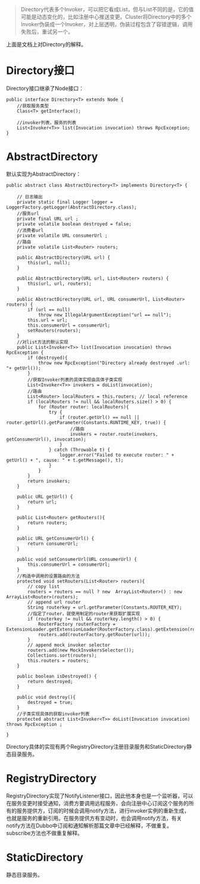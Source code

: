 > Directory代表多个Invoker，可以把它看成List<Invoker>，但与List不同的是，它的值可能是动态变化的，比如注册中心推送变更。Cluster将Directory中的多个Invoker伪装成一个Invoker，对上层透明，伪装过程包含了容错逻辑，调用失败后，重试另一个。

上面是文档上对Directory的解释。

# Directory接口

Directory接口继承了Node接口：

```
public interface Directory<T> extends Node {
    //获取服务类型
    Class<T> getInterface();

    //invoker列表，服务的列表
    List<Invoker<T>> list(Invocation invocation) throws RpcException;
}
```

# AbstractDirectory

默认实现为AbstractDirectory：

```
public abstract class AbstractDirectory<T> implements Directory<T> {

    // 日志输出
    private static final Logger logger = LoggerFactory.getLogger(AbstractDirectory.class);
	//服务url
    private final URL url ;
    private volatile boolean destroyed = false;
	//消费者url
    private volatile URL consumerUrl ;
    //路由
	private volatile List<Router> routers;
    
    public AbstractDirectory(URL url) {
        this(url, null);
    }
    
    public AbstractDirectory(URL url, List<Router> routers) {
    	this(url, url, routers);
    }
    
    public AbstractDirectory(URL url, URL consumerUrl, List<Router> routers) {
        if (url == null)
            throw new IllegalArgumentException("url == null");
        this.url = url;
        this.consumerUrl = consumerUrl;
        setRouters(routers);
    }
    //对list方法的默认实现
    public List<Invoker<T>> list(Invocation invocation) throws RpcException {
        if (destroyed){
            throw new RpcException("Directory already destroyed .url: "+ getUrl());
        }
        //获取Invoker列表的具体实现由具体子类实现
        List<Invoker<T>> invokers = doList(invocation);
        //路由
        List<Router> localRouters = this.routers; // local reference
        if (localRouters != null && localRouters.size() > 0) {
            for (Router router: localRouters){
                try {
                    if (router.getUrl() == null || router.getUrl().getParameter(Constants.RUNTIME_KEY, true)) {
                    	//路由
                        invokers = router.route(invokers, getConsumerUrl(), invocation);
                    }
                } catch (Throwable t) {
                    logger.error("Failed to execute router: " + getUrl() + ", cause: " + t.getMessage(), t);
                }
            }
        }
        return invokers;
    }
    
    public URL getUrl() {
        return url;
    }
    
    public List<Router> getRouters(){
        return routers;
    }

	public URL getConsumerUrl() {
		return consumerUrl;
	}

	public void setConsumerUrl(URL consumerUrl) {
		this.consumerUrl = consumerUrl;
	}
	//构造中调用的设置路由的方法
    protected void setRouters(List<Router> routers){
        // copy list
        routers = routers == null ? new  ArrayList<Router>() : new ArrayList<Router>(routers);
        // append url router
    	String routerkey = url.getParameter(Constants.ROUTER_KEY);
        //指定了router，就使用制定的router来获取扩展实现
        if (routerkey != null && routerkey.length() > 0) {
            RouterFactory routerFactory = ExtensionLoader.getExtensionLoader(RouterFactory.class).getExtension(routerkey);
            routers.add(routerFactory.getRouter(url));
        }
        // append mock invoker selector
        routers.add(new MockInvokersSelector());
        Collections.sort(routers);
    	this.routers = routers;
    }

    public boolean isDestroyed() {
        return destroyed;
    }

    public void destroy(){
        destroyed = true;
    }
	//子类实现具体的获取invoker列表
    protected abstract List<Invoker<T>> doList(Invocation invocation) throws RpcException ;

}
```

Directory具体的实现有两个RegistryDirectory注册目录服务和StaticDirectory静态目录服务。

# RegistryDirectory

RegistryDirectory实现了NotifyListener接口，因此他本身也是一个监听器，可以在服务变更时接受通知，消费方要调用远程服务，会向注册中心订阅这个服务的所有的服务提供方，订阅的时候会调用notify方法，进行invoker实例的重新生成，也就是服务的重新引用。在服务提供方有变动时，也会调用notify方法，有关notify方法在Dubbo中订阅和通知解析那篇文章中已经解释，不做重复。subscribe方法也不做重复解释。

# StaticDirectory
静态目录服务。